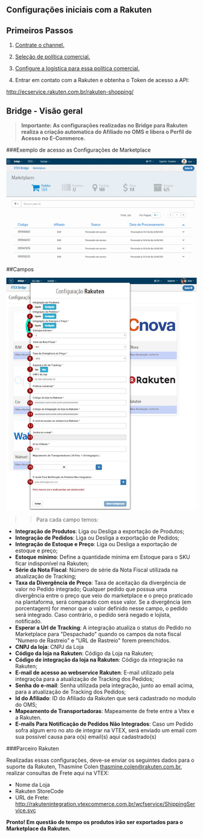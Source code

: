 ## Configurações iniciais com a Rakuten

## Primeiros Passos


1. [Contrate o channel.](http://help.vtex.com/hc/pt-br/articles/213517308-Channel)

2. [Seleção de política comercial.](http://help.vtex.com/hc/pt-br/articles/214166227)

4. [Configure a logística para essa política comercial.](http://help.vtex.com/hc/pt-br/articles/214166667-Atualiza%C3%A7%C3%A3o-de-estoque)

5. Entrar em contato com a Rakuten e obtenha o Token de acesso a API:

http://ecservice.rakuten.com.br/rakuten-shopping/

## Bridge - Visão geral

>**Importante: As configurações realizadas no Bridge para Rakuten realiza a criação automatica do Afiliado no OMS e libera o Perfil de Acesso no E-Commerce.**

###Exemplo de acesso as Configurações de Marketplace

![Config RKT](V_newconfig_rkt.gif)

##Campos

![Campos B2W](rakuten.png)

>>Para cada campo temos:

* **Integração de Produtos**: Liga ou Desliga a exportação de Produtos;
* **Integração de Pedidos**: Liga ou Desliga a exportação de Pedidos;
* **Integração de Estoque e Preço**: Liga ou Desliga a exportação de estoque e preço;
* **Estoque mínimo**: Define a quantidade mínima em Estoque para o SKU ficar indisponível na Rakuten;
* **Série da Nota Fiscal**: Número de série da Nota Fiscal utilizada na atualização de Tracking;
* **Taxa da Divergência de Preço**: Taxa de aceitação da divergência de valor no Pedido integrado;
 Qualquer pedido que possua uma divergência entre o preço que veio do marketplace e o preço praticado na plantaforma, será comparado com esse valor. Se a divergência (em porcentagem) for menor que o valor definido nesse campo, o pedido será integrado. Caso contrário, o pedido será negado e lojista, notificado.
* **Esperar a Url de Tracking**: A integração atualiza o status do Pedido no Marketplace para "Despachado" quando os campos da nota fiscal "Numero de Rastreio" e "URL de Rastreio" forem preenchidos.
* **CNPJ da loja**: CNPJ da Loja
* **Código da loja na Rakuten**: Código da Loja na Rakuten;
* **Código de integração da loja na Rakuten**: Código da integração na Rakuten;
* **E-mail de acesso ao webservice Rakuten**: E-mail utilizado pela integraçõa para a atualização de Tracking dos Pedidos;
* **Senha do e-mail**: Senha utilizada pela integração, junto ao email acima, para a atualização de Tracking dos Pedidos;
* **Id do Afiliado**: ID do Afiliado da Rakuten que será cadastrado no modulo do OMS;
* **Mapeamento de Transportadoras**: Mapeamente de frete entre a Vtex e a Rakuten.
* **E-mails Para Notificação de Pedidos Não Integrados**: Caso um Pedido sofra algum erro no ato de integrar na VTEX, será enviado um email com sua possível causa para o(s) email(s) aqui cadastrado(s)


###Parceiro Rakuten

Realizadas essas configurações, deve-se enviar os seguintes dados para o suporte da Rakuten, Thasmine Colen <thasmine.colen@rakuten.com.br>, realizar consultas de Frete aqui na VTEX:

* Nome da Loja
* Rakuten StoreCode
* URL de Frete: http://rakutenintegration.vtexcommerce.com.br/wcfservice/ShippingService.svc

**Pronto! Em questão de tempo os produtos irão ser exportados para o Marketplace da Rakuten.**
